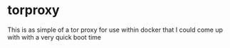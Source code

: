 # torproxy
This is as simple of a tor proxy for use within docker that I could come up with with a very quick boot time

